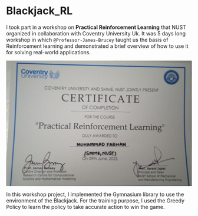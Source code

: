 # Blackjack_RL
I took part in a workshop on **Practical Reinforcement Learning** that NUST organized in collaboration with Coventry University Uk. It was 5 days long workshop in which `@Professor-James-Brucey` taught us the basis of Reinforcement learning and demonstrated a brief overview of how to use it for solving real-world applications.

<img src="https://github.com/farhanzafrani/Blackjack_RL/blob/main/Images/RL.jpeg" align= center />


In this workshop project, I implemented the Gymnasium library to use the environment of the Blackjack. For the training purpose, I used the Greedy Policy to learn the policy to take accurate action to win the game.
